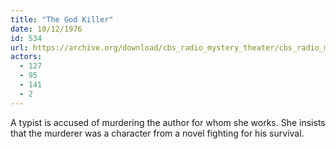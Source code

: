 ```yaml
---
title: "The God Killer"
date: 10/12/1976
id: 534
url: https://archive.org/download/cbs_radio_mystery_theater/cbs_radio_mystery_theater-0501-0550.zip/cbs_radio_mystery_theater-0501-0550%2Fcbsrmt_0534_the_god_killer.mp3
actors:
  - 127
  - 95
  - 141
  - 2
---
```

A typist is accused of murdering the author for whom she works. She insists that the murderer was a character from a novel fighting for his survival.